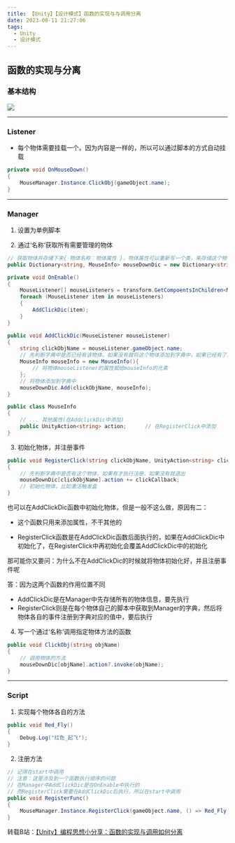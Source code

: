 ```yaml
---
title: 【Unity】【设计模式】函数的实现与与调用分离
date: 2023-08-11 21:27:06
tags:
  - Unity
  - 设计模式
---
```


## 函数的实现与分离

### 基本结构

<img src="/../images/Unity/函数的实现与与调用分离.png"></img>

<!-- more -->

---



### Listener

- 每个物体需要挂载一个。因为内容是一样的，所以可以通过脚本的方式自动挂载

```C#
private void OnMouseDown()
{
    MouseManager.Instance.ClickObj(gameObject.name);
}
```

---



### Manager

1. 设置为单例脚本

2. 通过‘名称’获取所有需要管理的物体

```c#
// 获取物体并存储下来{ 物体名称：物体属性 }，物体属性可以重新写一个类，来存储这个物体所有需要用到的属性
public Dictionary<string, MouseInfo> mouseDownDic = new Dictionary<string, MouseInfo>();

private void OnEnable()
{
    MouseListener[] mouseListeners = transform.GetCompoentsInChildren<MouseListener>();
    foreach (MouseListener item in mouseListeners)
    {
        AddClickDic(item);
    }
}

public void AddClickDic(MouseListener mouseListener)
{
    string clickObjName = mouseListener.gameObject.name;
    // 先判断字典中是否已经有该物体，如果没有就将这个物体添加到字典中，如果已经有了就退出
    MouseInfo mouseInfo = new MouseInfo(){
        // 将物体mouseListener的属性赋给mouseInfo的元素
    };
    // 将物体添加到字典中
    mouseDownDic.Add(clickObjName, mouseInfo);
}

public class MouseInfo
{
    // ... 其他属性(在AddclickDic中添加)
    public UnityAction<string> action;		// 在RegisterClick中添加
}
```

3. 初始化物体，并注册事件

```c#
public void RegisterClick(string clickObjName, UnityAction<string> clickCallback)
{
    // 先判断字典中是否有这个物体，如果有才执行注册，如果没有就退出
    mouseDownDic[clickObjName].action += clickCallback;
    // 初始化物体，比如激活触发盒
}
```

也可以在AddClickDic函数中初始化物体，但是一般不这么做，原因有二：

- 这个函数只用来添加属性，不干其他的

- RegisterClick函数是在AddClickDic函数后面执行的，如果在AddClickDic中初始化了，在RegisterClick中再初始化会覆盖AddClickDic中的初始化

那可能你又要问：为什么不在AddClickDic的时候就将物体初始化好，并且注册事件呢

答：因为这两个函数的作用位置不同

- AddClickDic是在Manager中先存储所有的物体信息，要先执行
- RegisterClick则是在每个物体自己的脚本中获取到Manager的字典，然后将物体各自的事件注册到字典对应的值中，要后执行

4. 写一个通过‘名称’调用指定物体方法的函数

```c#
public void ClickObj(string objName)
{
    // 调用物体的方法
    mouseDownDic[objName].action?.invoke(objName);
}
```

---



### Script

1. 实现每个物体各自的方法

```C#
public void Red_Fly()
{
    Debug.Log("红色_起飞");
}
```

2. 注册方法

```c#
// 记得在start中调用
// 注意：这里涉及到一个函数执行顺序的问题
// 在Manager中AddClickDic是在OnEnable中执行的
// 而RegisterClick需要在AddClickDic后执行，所以在start中调用
public void RegisterFunc()
{
    MouseManager.Instance.RegisterClick(gameObject.name, () => Red_Fly());
}
```

转载B站：[【Unity】编程思想小分享：函数的实现与调用如何分离](https://www.bilibili.com/video/BV1zk4y1g7RG/?spm_id_from=333.1007.top_right_bar_window_history.content.click&vd_source=56c4342823eb8458689563e7f2be4f99)
